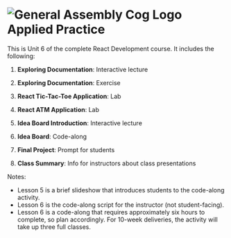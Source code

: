 # ![General Assembly Cog Logo](https://ga-dash.s3.amazonaws.com/production/assets/logo-9f88ae6c9c3871690e33280fcf557f33.png)  Applied Practice

This is Unit 6 of the complete React Development course. It includes the following:

1) **Exploring Documentation**: Interactive lecture

2) **Exploring Documentation**: Exercise 

3) **React Tic-Tac-Toe Application**: Lab

4) **React ATM Application**: Lab

5) **Idea Board Introduction**: Interactive lecture

6) **Idea Board**: Code-along

7) **Final Project**: Prompt for students

8) **Class Summary**: Info for instructors about class presentations

Notes: 
- Lesson 5 is a brief slideshow that introduces students to the code-along activity.
- Lesson 6 is the code-along script for the instructor (not student-facing).
- Lesson 6 is a code-along that requires approximately six hours to complete, so plan accordingly. For 10-week deliveries, the activity will take up three full classes.
